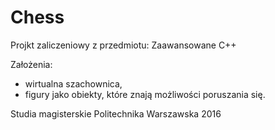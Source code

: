 # Chess
Projkt zaliczeniowy z przedmiotu: Zaawansowane C++

Założenia:
- wirtualna szachownica,
- figury jako obiekty, które znają możliwości poruszania się.


Studia magisterskie
Politechnika Warszawska 2016
